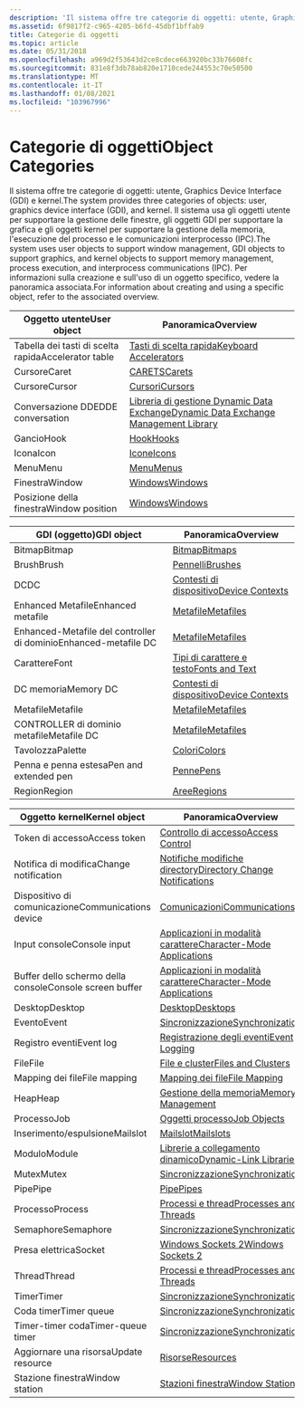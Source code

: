 ```yaml
---
description: 'Il sistema offre tre categorie di oggetti: utente, Graphics Device Interface (GDI) e kernel.'
ms.assetid: 6f9817f2-c965-4205-b6fd-45dbf1bffab9
title: Categorie di oggetti
ms.topic: article
ms.date: 05/31/2018
ms.openlocfilehash: a969d2f53643d2ce8cdece663920bc33b76608fc
ms.sourcegitcommit: 831e8f3db78ab820e1710cede244553c70e50500
ms.translationtype: MT
ms.contentlocale: it-IT
ms.lasthandoff: 01/08/2021
ms.locfileid: "103967996"
---
```

# <a name="object-categories"></a><span data-ttu-id="55d54-103">Categorie di oggetti</span><span class="sxs-lookup"><span data-stu-id="55d54-103">Object Categories</span></span>

<span data-ttu-id="55d54-104">Il sistema offre tre categorie di oggetti: utente, Graphics Device Interface (GDI) e kernel.</span><span class="sxs-lookup"><span data-stu-id="55d54-104">The system provides three categories of objects: user, graphics device interface (GDI), and kernel.</span></span> <span data-ttu-id="55d54-105">Il sistema usa gli oggetti utente per supportare la gestione delle finestre, gli oggetti GDI per supportare la grafica e gli oggetti kernel per supportare la gestione della memoria, l'esecuzione del processo e le comunicazioni interprocesso (IPC).</span><span class="sxs-lookup"><span data-stu-id="55d54-105">The system uses user objects to support window management, GDI objects to support graphics, and kernel objects to support memory management, process execution, and interprocess communications (IPC).</span></span> <span data-ttu-id="55d54-106">Per informazioni sulla creazione e sull'uso di un oggetto specifico, vedere la panoramica associata.</span><span class="sxs-lookup"><span data-stu-id="55d54-106">For information about creating and using a specific object, refer to the associated overview.</span></span>



| <span data-ttu-id="55d54-107">Oggetto utente</span><span class="sxs-lookup"><span data-stu-id="55d54-107">User object</span></span>       | <span data-ttu-id="55d54-108">Panoramica</span><span class="sxs-lookup"><span data-stu-id="55d54-108">Overview</span></span>                                                                                        |
|-------------------|-------------------------------------------------------------------------------------------------|
| <span data-ttu-id="55d54-109">Tabella dei tasti di scelta rapida</span><span class="sxs-lookup"><span data-stu-id="55d54-109">Accelerator table</span></span> | [<span data-ttu-id="55d54-110">Tasti di scelta rapida</span><span class="sxs-lookup"><span data-stu-id="55d54-110">Keyboard Accelerators</span></span>](../menurc/keyboard-accelerators.md)                                       |
| <span data-ttu-id="55d54-111">Cursore</span><span class="sxs-lookup"><span data-stu-id="55d54-111">Caret</span></span>             | [<span data-ttu-id="55d54-112">CARETS</span><span class="sxs-lookup"><span data-stu-id="55d54-112">Carets</span></span>](../menurc/carets.md)                                                                     |
| <span data-ttu-id="55d54-113">Cursore</span><span class="sxs-lookup"><span data-stu-id="55d54-113">Cursor</span></span>            | [<span data-ttu-id="55d54-114">Cursori</span><span class="sxs-lookup"><span data-stu-id="55d54-114">Cursors</span></span>](../menurc/cursors.md)                                                                   |
| <span data-ttu-id="55d54-115">Conversazione DDE</span><span class="sxs-lookup"><span data-stu-id="55d54-115">DDE conversation</span></span>  | [<span data-ttu-id="55d54-116">Libreria di gestione Dynamic Data Exchange</span><span class="sxs-lookup"><span data-stu-id="55d54-116">Dynamic Data Exchange Management Library</span></span>](../dataxchg/dynamic-data-exchange-management-library.md) |
| <span data-ttu-id="55d54-117">Gancio</span><span class="sxs-lookup"><span data-stu-id="55d54-117">Hook</span></span>              | [<span data-ttu-id="55d54-118">Hook</span><span class="sxs-lookup"><span data-stu-id="55d54-118">Hooks</span></span>](../winmsg/hooks.md)                                                                       |
| <span data-ttu-id="55d54-119">Icona</span><span class="sxs-lookup"><span data-stu-id="55d54-119">Icon</span></span>              | [<span data-ttu-id="55d54-120">Icone</span><span class="sxs-lookup"><span data-stu-id="55d54-120">Icons</span></span>](../menurc/icons.md)                                                                       |
| <span data-ttu-id="55d54-121">Menu</span><span class="sxs-lookup"><span data-stu-id="55d54-121">Menu</span></span>              | [<span data-ttu-id="55d54-122">Menu</span><span class="sxs-lookup"><span data-stu-id="55d54-122">Menus</span></span>](../menurc/menus.md)                                                                       |
| <span data-ttu-id="55d54-123">Finestra</span><span class="sxs-lookup"><span data-stu-id="55d54-123">Window</span></span>            | [<span data-ttu-id="55d54-124">Windows</span><span class="sxs-lookup"><span data-stu-id="55d54-124">Windows</span></span>](../winmsg/windows.md)                                                                   |
| <span data-ttu-id="55d54-125">Posizione della finestra</span><span class="sxs-lookup"><span data-stu-id="55d54-125">Window position</span></span>   | [<span data-ttu-id="55d54-126">Windows</span><span class="sxs-lookup"><span data-stu-id="55d54-126">Windows</span></span>](../winmsg/windows.md)                                                                   |



 



| <span data-ttu-id="55d54-127">GDI (oggetto)</span><span class="sxs-lookup"><span data-stu-id="55d54-127">GDI object</span></span>           | <span data-ttu-id="55d54-128">Panoramica</span><span class="sxs-lookup"><span data-stu-id="55d54-128">Overview</span></span>                               |
|----------------------|----------------------------------------|
| <span data-ttu-id="55d54-129">Bitmap</span><span class="sxs-lookup"><span data-stu-id="55d54-129">Bitmap</span></span>               | [<span data-ttu-id="55d54-130">Bitmap</span><span class="sxs-lookup"><span data-stu-id="55d54-130">Bitmaps</span></span>](/windows/desktop/gdi/bitmaps)                 |
| <span data-ttu-id="55d54-131">Brush</span><span class="sxs-lookup"><span data-stu-id="55d54-131">Brush</span></span>                | [<span data-ttu-id="55d54-132">Pennelli</span><span class="sxs-lookup"><span data-stu-id="55d54-132">Brushes</span></span>](/windows/desktop/gdi/brushes)                 |
| <span data-ttu-id="55d54-133">DC</span><span class="sxs-lookup"><span data-stu-id="55d54-133">DC</span></span>                   | [<span data-ttu-id="55d54-134">Contesti di dispositivo</span><span class="sxs-lookup"><span data-stu-id="55d54-134">Device Contexts</span></span>](/windows/desktop/gdi/device-contexts) |
| <span data-ttu-id="55d54-135">Enhanced Metafile</span><span class="sxs-lookup"><span data-stu-id="55d54-135">Enhanced metafile</span></span>    | [<span data-ttu-id="55d54-136">Metafile</span><span class="sxs-lookup"><span data-stu-id="55d54-136">Metafiles</span></span>](/windows/desktop/gdi/metafiles)             |
| <span data-ttu-id="55d54-137">Enhanced-Metafile del controller di dominio</span><span class="sxs-lookup"><span data-stu-id="55d54-137">Enhanced-metafile DC</span></span> | [<span data-ttu-id="55d54-138">Metafile</span><span class="sxs-lookup"><span data-stu-id="55d54-138">Metafiles</span></span>](/windows/desktop/gdi/metafiles)             |
| <span data-ttu-id="55d54-139">Carattere</span><span class="sxs-lookup"><span data-stu-id="55d54-139">Font</span></span>                 | [<span data-ttu-id="55d54-140">Tipi di carattere e testo</span><span class="sxs-lookup"><span data-stu-id="55d54-140">Fonts and Text</span></span>](/windows/desktop/gdi/fonts-and-text)   |
| <span data-ttu-id="55d54-141">DC memoria</span><span class="sxs-lookup"><span data-stu-id="55d54-141">Memory DC</span></span>            | [<span data-ttu-id="55d54-142">Contesti di dispositivo</span><span class="sxs-lookup"><span data-stu-id="55d54-142">Device Contexts</span></span>](/windows/desktop/gdi/device-contexts) |
| <span data-ttu-id="55d54-143">Metafile</span><span class="sxs-lookup"><span data-stu-id="55d54-143">Metafile</span></span>             | [<span data-ttu-id="55d54-144">Metafile</span><span class="sxs-lookup"><span data-stu-id="55d54-144">Metafiles</span></span>](/windows/desktop/gdi/metafiles)             |
| <span data-ttu-id="55d54-145">CONTROLLER di dominio metafile</span><span class="sxs-lookup"><span data-stu-id="55d54-145">Metafile DC</span></span>          | [<span data-ttu-id="55d54-146">Metafile</span><span class="sxs-lookup"><span data-stu-id="55d54-146">Metafiles</span></span>](/windows/desktop/gdi/metafiles)             |
| <span data-ttu-id="55d54-147">Tavolozza</span><span class="sxs-lookup"><span data-stu-id="55d54-147">Palette</span></span>              | [<span data-ttu-id="55d54-148">Colori</span><span class="sxs-lookup"><span data-stu-id="55d54-148">Colors</span></span>](/windows/desktop/gdi/colors)                   |
| <span data-ttu-id="55d54-149">Penna e penna estesa</span><span class="sxs-lookup"><span data-stu-id="55d54-149">Pen and extended pen</span></span> | [<span data-ttu-id="55d54-150">Penne</span><span class="sxs-lookup"><span data-stu-id="55d54-150">Pens</span></span>](/windows/desktop/gdi/pens)                       |
| <span data-ttu-id="55d54-151">Region</span><span class="sxs-lookup"><span data-stu-id="55d54-151">Region</span></span>               | [<span data-ttu-id="55d54-152">Aree</span><span class="sxs-lookup"><span data-stu-id="55d54-152">Regions</span></span>](/windows/desktop/gdi/regions)                 |



 



| <span data-ttu-id="55d54-153">Oggetto kernel</span><span class="sxs-lookup"><span data-stu-id="55d54-153">Kernel object</span></span>         | <span data-ttu-id="55d54-154">Panoramica</span><span class="sxs-lookup"><span data-stu-id="55d54-154">Overview</span></span>                                                                        |
|-----------------------|---------------------------------------------------------------------------------|
| <span data-ttu-id="55d54-155">Token di accesso</span><span class="sxs-lookup"><span data-stu-id="55d54-155">Access token</span></span>          | [<span data-ttu-id="55d54-156">Controllo di accesso</span><span class="sxs-lookup"><span data-stu-id="55d54-156">Access Control</span></span>](/windows/desktop/SecAuthZ/access-control)                                       |
| <span data-ttu-id="55d54-157">Notifica di modifica</span><span class="sxs-lookup"><span data-stu-id="55d54-157">Change notification</span></span>   | [<span data-ttu-id="55d54-158">Notifiche modifiche directory</span><span class="sxs-lookup"><span data-stu-id="55d54-158">Directory Change Notifications</span></span>](/windows/desktop/FileIO/obtaining-directory-change-notifications) |
| <span data-ttu-id="55d54-159">Dispositivo di comunicazione</span><span class="sxs-lookup"><span data-stu-id="55d54-159">Communications device</span></span> | [<span data-ttu-id="55d54-160">Comunicazioni</span><span class="sxs-lookup"><span data-stu-id="55d54-160">Communications</span></span>](/windows/desktop/DevIO/communications-resources)                                 |
| <span data-ttu-id="55d54-161">Input console</span><span class="sxs-lookup"><span data-stu-id="55d54-161">Console input</span></span>         | [<span data-ttu-id="55d54-162">Applicazioni in modalità carattere</span><span class="sxs-lookup"><span data-stu-id="55d54-162">Character-Mode Applications</span></span>](/windows/console/character-mode-applications)                 |
| <span data-ttu-id="55d54-163">Buffer dello schermo della console</span><span class="sxs-lookup"><span data-stu-id="55d54-163">Console screen buffer</span></span> | [<span data-ttu-id="55d54-164">Applicazioni in modalità carattere</span><span class="sxs-lookup"><span data-stu-id="55d54-164">Character-Mode Applications</span></span>](/windows/console/character-mode-applications)                 |
| <span data-ttu-id="55d54-165">Desktop</span><span class="sxs-lookup"><span data-stu-id="55d54-165">Desktop</span></span>               | [<span data-ttu-id="55d54-166">Desktop</span><span class="sxs-lookup"><span data-stu-id="55d54-166">Desktops</span></span>](/windows/desktop/winstation/desktops)                                                       |
| <span data-ttu-id="55d54-167">Evento</span><span class="sxs-lookup"><span data-stu-id="55d54-167">Event</span></span>                 | [<span data-ttu-id="55d54-168">Sincronizzazione</span><span class="sxs-lookup"><span data-stu-id="55d54-168">Synchronization</span></span>](/windows/desktop/Sync/synchronization)                                         |
| <span data-ttu-id="55d54-169">Registro eventi</span><span class="sxs-lookup"><span data-stu-id="55d54-169">Event log</span></span>             | [<span data-ttu-id="55d54-170">Registrazione degli eventi</span><span class="sxs-lookup"><span data-stu-id="55d54-170">Event Logging</span></span>](/windows/desktop/EventLog/event-logging)                                             |
| <span data-ttu-id="55d54-171">File</span><span class="sxs-lookup"><span data-stu-id="55d54-171">File</span></span>                  | [<span data-ttu-id="55d54-172">File e cluster</span><span class="sxs-lookup"><span data-stu-id="55d54-172">Files and Clusters</span></span>](/windows/desktop/FileIO/files-and-clusters)                                   |
| <span data-ttu-id="55d54-173">Mapping dei file</span><span class="sxs-lookup"><span data-stu-id="55d54-173">File mapping</span></span>          | [<span data-ttu-id="55d54-174">Mapping dei file</span><span class="sxs-lookup"><span data-stu-id="55d54-174">File Mapping</span></span>](/windows/desktop/Memory/file-mapping)                                               |
| <span data-ttu-id="55d54-175">Heap</span><span class="sxs-lookup"><span data-stu-id="55d54-175">Heap</span></span>                  | [<span data-ttu-id="55d54-176">Gestione della memoria</span><span class="sxs-lookup"><span data-stu-id="55d54-176">Memory Management</span></span>](/windows/desktop/Memory/memory-management)                                     |
| <span data-ttu-id="55d54-177">Processo</span><span class="sxs-lookup"><span data-stu-id="55d54-177">Job</span></span>                   | [<span data-ttu-id="55d54-178">Oggetti processo</span><span class="sxs-lookup"><span data-stu-id="55d54-178">Job Objects</span></span>](/windows/desktop/ProcThread/job-objects)                                                 |
| <span data-ttu-id="55d54-179">Inserimento/espulsione</span><span class="sxs-lookup"><span data-stu-id="55d54-179">Mailslot</span></span>              | [<span data-ttu-id="55d54-180">Mailslot</span><span class="sxs-lookup"><span data-stu-id="55d54-180">Mailslots</span></span>](/windows/desktop/ipc/mailslots)                                                     |
| <span data-ttu-id="55d54-181">Modulo</span><span class="sxs-lookup"><span data-stu-id="55d54-181">Module</span></span>                | [<span data-ttu-id="55d54-182">Librerie a collegamento dinamico</span><span class="sxs-lookup"><span data-stu-id="55d54-182">Dynamic-Link Libraries</span></span>](/windows/desktop/Dlls/dynamic-link-libraries)                           |
| <span data-ttu-id="55d54-183">Mutex</span><span class="sxs-lookup"><span data-stu-id="55d54-183">Mutex</span></span>                 | [<span data-ttu-id="55d54-184">Sincronizzazione</span><span class="sxs-lookup"><span data-stu-id="55d54-184">Synchronization</span></span>](/windows/desktop/Sync/synchronization)                                         |
| <span data-ttu-id="55d54-185">Pipe</span><span class="sxs-lookup"><span data-stu-id="55d54-185">Pipe</span></span>                  | [<span data-ttu-id="55d54-186">Pipe</span><span class="sxs-lookup"><span data-stu-id="55d54-186">Pipes</span></span>](/windows/desktop/ipc/pipes)                                                             |
| <span data-ttu-id="55d54-187">Processo</span><span class="sxs-lookup"><span data-stu-id="55d54-187">Process</span></span>               | [<span data-ttu-id="55d54-188">Processi e thread</span><span class="sxs-lookup"><span data-stu-id="55d54-188">Processes and Threads</span></span>](/windows/desktop/ProcThread/processes-and-threads)                             |
| <span data-ttu-id="55d54-189">Semaphore</span><span class="sxs-lookup"><span data-stu-id="55d54-189">Semaphore</span></span>             | [<span data-ttu-id="55d54-190">Sincronizzazione</span><span class="sxs-lookup"><span data-stu-id="55d54-190">Synchronization</span></span>](/windows/desktop/Sync/synchronization)                                         |
| <span data-ttu-id="55d54-191">Presa elettrica</span><span class="sxs-lookup"><span data-stu-id="55d54-191">Socket</span></span>                | [<span data-ttu-id="55d54-192">Windows Sockets 2</span><span class="sxs-lookup"><span data-stu-id="55d54-192">Windows Sockets 2</span></span>](/windows/desktop/WinSock/windows-sockets-start-page-2)                       |
| <span data-ttu-id="55d54-193">Thread</span><span class="sxs-lookup"><span data-stu-id="55d54-193">Thread</span></span>                | [<span data-ttu-id="55d54-194">Processi e thread</span><span class="sxs-lookup"><span data-stu-id="55d54-194">Processes and Threads</span></span>](/windows/desktop/ProcThread/processes-and-threads)                             |
| <span data-ttu-id="55d54-195">Timer</span><span class="sxs-lookup"><span data-stu-id="55d54-195">Timer</span></span>                 | [<span data-ttu-id="55d54-196">Sincronizzazione</span><span class="sxs-lookup"><span data-stu-id="55d54-196">Synchronization</span></span>](/windows/desktop/Sync/synchronization)                                         |
| <span data-ttu-id="55d54-197">Coda timer</span><span class="sxs-lookup"><span data-stu-id="55d54-197">Timer queue</span></span>           | [<span data-ttu-id="55d54-198">Sincronizzazione</span><span class="sxs-lookup"><span data-stu-id="55d54-198">Synchronization</span></span>](/windows/desktop/Sync/synchronization)                                         |
| <span data-ttu-id="55d54-199">Timer-timer coda</span><span class="sxs-lookup"><span data-stu-id="55d54-199">Timer-queue timer</span></span>     | [<span data-ttu-id="55d54-200">Sincronizzazione</span><span class="sxs-lookup"><span data-stu-id="55d54-200">Synchronization</span></span>](/windows/desktop/Sync/synchronization)                                         |
| <span data-ttu-id="55d54-201">Aggiornare una risorsa</span><span class="sxs-lookup"><span data-stu-id="55d54-201">Update resource</span></span>       | [<span data-ttu-id="55d54-202">Risorse</span><span class="sxs-lookup"><span data-stu-id="55d54-202">Resources</span></span>](../menurc/resources.md)                                               |
| <span data-ttu-id="55d54-203">Stazione finestra</span><span class="sxs-lookup"><span data-stu-id="55d54-203">Window station</span></span>        | [<span data-ttu-id="55d54-204">Stazioni finestra</span><span class="sxs-lookup"><span data-stu-id="55d54-204">Window Stations</span></span>](/windows/desktop/winstation/window-stations)                                         |



 

 

 
